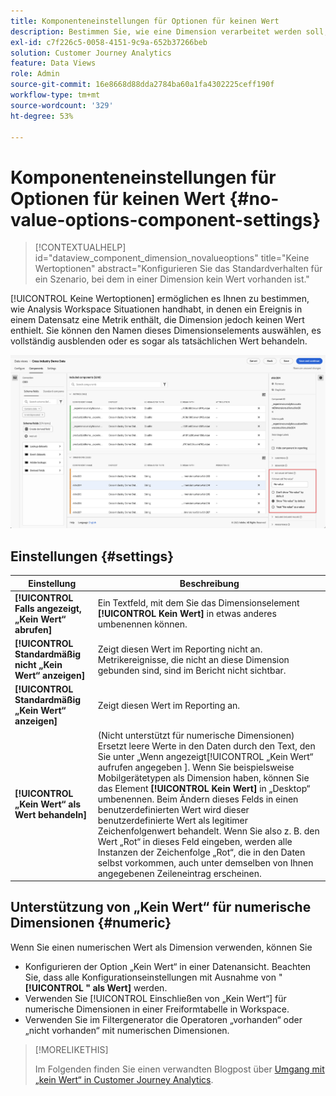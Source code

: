 ```yaml
---
title: Komponenteneinstellungen für Optionen für keinen Wert
description: Bestimmen Sie, wie eine Dimension verarbeitet werden soll, wenn sie leer ist.
exl-id: c7f226c5-0058-4151-9c9a-652b37266beb
solution: Customer Journey Analytics
feature: Data Views
role: Admin
source-git-commit: 16e8668d88dda2784ba60a1fa4302225ceff190f
workflow-type: tm+mt
source-wordcount: '329'
ht-degree: 53%

---
```


# Komponenteneinstellungen für Optionen für keinen Wert {#no-value-options-component-settings}

<!-- markdownlint-disable MD034 -->

>[!CONTEXTUALHELP]
>id="dataview_component_dimension_novalueoptions"
>title="Keine Wertoptionen"
>abstract="Konfigurieren Sie das Standardverhalten für ein Szenario, bei dem in einer Dimension kein Wert vorhanden ist."

<!-- markdownlint-enable MD034 -->


[!UICONTROL Keine Wertoptionen] ermöglichen es Ihnen zu bestimmen, wie Analysis Workspace Situationen handhabt, in denen ein Ereignis in einem Datensatz eine Metrik enthält, die Dimension jedoch keinen Wert enthielt. Sie können den Namen dieses Dimensionselements auswählen, es vollständig ausblenden oder es sogar als tatsächlichen Wert behandeln.

![Keine Wertoptionen](../assets/no-value-options.png)

## Einstellungen  {#settings}

| Einstellung | Beschreibung |
| --- | --- |
| **[!UICONTROL Falls angezeigt, „Kein Wert“ abrufen]** | Ein Textfeld, mit dem Sie das Dimensionselement **[!UICONTROL Kein Wert]** in etwas anderes umbenennen können. |
| **[!UICONTROL Standardmäßig nicht „Kein Wert“ anzeigen]** | Zeigt diesen Wert im Reporting nicht an. Metrikereignisse, die nicht an diese Dimension gebunden sind, sind im Bericht nicht sichtbar. |
| **[!UICONTROL Standardmäßig „Kein Wert“ anzeigen]** | Zeigt diesen Wert im Reporting an. |
| **[!UICONTROL „Kein Wert“ als Wert behandeln]** | (Nicht unterstützt für numerische Dimensionen) Ersetzt leere Werte in den Daten durch den Text, den Sie unter „Wenn angezeigt[!UICONTROL  „Kein Wert“ aufrufen angegeben ]. Wenn Sie beispielsweise Mobilgerätetypen als Dimension haben, können Sie das Element **[!UICONTROL Kein Wert]** in „Desktop“ umbenennen. Beim Ändern dieses Felds in einen benutzerdefinierten Wert wird dieser benutzerdefinierte Wert als legitimer Zeichenfolgenwert behandelt. Wenn Sie also z. B. den Wert „Rot“ in dieses Feld eingeben, werden alle Instanzen der Zeichenfolge „Rot“, die in den Daten selbst vorkommen, auch unter demselben von Ihnen angegebenen Zeileneintrag erscheinen. |

## Unterstützung von „Kein Wert“ für numerische Dimensionen {#numeric}

Wenn Sie einen numerischen Wert als Dimension verwenden, können Sie

* Konfigurieren der Option „Kein Wert“ in einer Datenansicht. Beachten Sie, dass alle Konfigurationseinstellungen mit Ausnahme von &quot;**[!UICONTROL &quot; als Wert]** werden.
* Verwenden Sie [!UICONTROL Einschließen von „Kein Wert“] für numerische Dimensionen in einer Freiformtabelle in Workspace.
* Verwenden Sie im Filtergenerator die Operatoren „vorhanden“ oder „nicht vorhanden“ mit numerischen Dimensionen.

>[!MORELIKETHIS]
>
>Im Folgenden finden Sie einen verwandten Blogpost über [Umgang mit „kein Wert“ in Customer Journey Analytics](https://experienceleaguecommunities.adobe.com/t5/adobe-analytics-blogs/handling-quot-no-value-quot-in-customer-journey-analytics/ba-p/597339).

